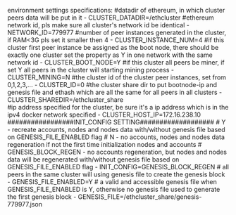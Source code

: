 environment settings specifications:
      #datadir of ethereum, in which cluster peers data will be put in it
      - CLUSTER_DATADIR=/ethcluster
      #ethereum network id, pls make sure all cluster's network id be identical
      - NETWORK_ID=779977
      #number of peer instances generated in the cluster, if RAM<3G pls set it smaller then 4 
      - CLUSTER_INSTANCE_NUM=4
      #if this cluster first peer instance be assigned as the boot node, there should be exactly one cluster set the property as Y in one network with the same network id
      - CLUSTER_BOOT_NODE=Y
      #if this cluster all peers be miner, if set Y all peers in the cluster will starting mining process
      - CLUSTER_MINING=N
      #the cluster id of the cluster peer instances, set from 0,1,2,3,...
      - CLUSTER_ID=0
      #the cluster share dir to put bootnode-ip and genesis file and ethash which are all the same for all peers in all clusters
      - CLUSTER_SHAREDIR=/ethcluster_share    
      #ip address specified for the cluster, be sure it's a ip address which is in the ipv4 docker network specified
      - CLUSTER_HOST_IP=172.16.238.10
      #################INIT_CONFIG SETTING###################
      # Y - recreate accounts, nodes and nodes data with/without genesis file based on GENESIS_FILE_ENABLED flag
      # N - no accounts, nodes and nodes data regeneration if not the first time initialization nodes and accounts
      # GENESIS_BLOCK_REGEN - no accounts regeneration, but nodes and nodes data will be regenerated with/without genesis file based on GENESIS_FILE_ENABLED flag
      - INIT_CONFIG=GENESIS_BLOCK_REGEN
      # all peers in the same cluster will using genesis file to create the genesis block
      - GENESIS_FILE_ENABLED=Y
      # a valid and accessible genesis file when GENESIS_FILE_ENABLED is Y, otherwise no genesis file used to generate the first genesis block
      - GENESIS_FILE=/ethcluster_share/genesis-779977.json